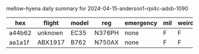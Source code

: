 mellow-hyena daily summary for 2024-04-15-anderson1-rpi4c-adsb-1090

|hex|flight|model|reg|emergency|mil|weirdo|
|--|--|--|--|--|--|--|
|a44b62|unknown|EC35|N376PH|none|F|F|
|aa1a1f|ABX1917|B762|N750AX|none|F|F|
